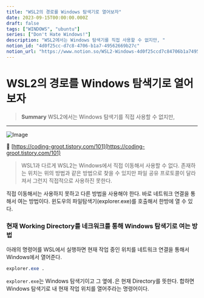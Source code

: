 ```yaml
---
title: "WSL2의 경로를 Windows 탐색기로 열어보자"
date: 2023-09-15T00:00:00.000Z
draft: false
tags: ["WINDOWS", "ubuntu"]
series: ["Don't Hate Windows!"]
description: "WSL2에서는 Windows 탐색기를 직접 사용할 수 없지만, "
notion_id: "4d0f25cc-d7c8-4706-b1a7-49562669b27c"
notion_url: "https://www.notion.so/WSL2-Windows-4d0f25ccd7c84706b1a749562669b27c"
---
```


# WSL2의 경로를 Windows 탐색기로 열어보자

> **Summary**
> WSL2에서는 Windows 탐색기를 직접 사용할 수 없지만, 

---

![Image](https://prod-files-secure.s3.us-west-2.amazonaws.com/09ccd4d5-876c-4bba-bbdf-cc77a0a11257/f01f2d3b-078b-4f40-bed7-3a8c010cffbc/Untitled.png?X-Amz-Algorithm=AWS4-HMAC-SHA256&X-Amz-Content-Sha256=UNSIGNED-PAYLOAD&X-Amz-Credential=ASIAZI2LB4667AROSSPJ%2F20250724%2Fus-west-2%2Fs3%2Faws4_request&X-Amz-Date=20250724T115927Z&X-Amz-Expires=3600&X-Amz-Security-Token=IQoJb3JpZ2luX2VjEAQaCXVzLXdlc3QtMiJIMEYCIQCnfydVanB8UvPXlo57isUMCO7SwAQUo1hH9FWvDMvGgAIhAIyxcilhtIJHobrrbgN2yJtG3fa7hzt9jSFCPamg3OvdKv8DCC0QABoMNjM3NDIzMTgzODA1IgyoTehkkdcn3WIWTxsq3ANYxPyud9tOBRJMYcBla6ef4zuwS6VFBs1vv8nh5Y%2BM8JMkaqon3Xp58uj9zKedWA8RNylg7mUHIUpbOSWIuBMdjZTH67F28afRcZgb7v22b%2Bhk%2B2akQF%2FfotsjzSflfbUpJzI%2BS%2Bj9Z8INj%2F2cMfr%2Bp1lQg9Uc1rLLwnu6FXcJcI0kEU1V8wzkAnM8j2ml7ZoPxQfAkAKw5ymkucMh8ubLnFqYunzTfZOPhjWl9SdvCerHTltj5TbPPuz5P2xv%2B5exIsBVwklLR3UdqHseRW8L79%2ByMPGOY%2FZ9UKigbtCVRz7nLr0Zv%2BZ3c%2BUad8shlnllHZKWR0TXJQDqLtrHYAnHvh6xsdlpt%2BkF%2BGL2VfIchfyhT%2BKHE4PtF%2BcCDSDJb4y0CqABZDB4qPFY17ANGXtvn1wmxcd9OC%2Bx602ZatMVnWe%2FpQcRk00rBkKyUlTQk3jUSElBAcQQSeYPQBwhqKEnqSLszzWNA5V5yWAWWrv7qyXiM2pjRk%2BRQ5uKB2jNw2tsBesLlwxVMUAD6ju6nUlZlpfivppEDwSRvhOm1Wfps9siREUFQRDVw0lu3v2Ad%2B7dOgQHotMWQ1r8bhmIl%2BAGJ6hmFu%2BXwvETlx4L41eR5HM8cNwoUoQurPOr6TDov4jEBjqkAU%2FndAH%2Bkl9onyFj36XAkdh0XmC8iDAtKjZHHHn7u0OMm%2FsCFmGNa4CqycC0VqBdhCSbQnyrVpf%2BV6%2F9tCRzbvytxYeFt4BzHFpO3ICx65VxjzKi%2FOBZmrJq%2FTkoeRyIPO4B8VObYzjm%2FGaIkAj1hhxdU15uNjWOOo45duJ5tVXy4a4nn8qgGGaXvxO9Rmo%2BcyQ1crilB%2BOvocfCHgQ7kBy2Drgf&X-Amz-Signature=f1c4c31200fcceffd4ce06781e58f1f8629f3a3be49d135ee993e4e02cf2f43e&X-Amz-SignedHeaders=host&x-amz-checksum-mode=ENABLED&x-id=GetObject)

🔗 [https://coding-groot.tistory.com/101](https://coding-groot.tistory.com/101)


> WSL1과 다르게 WSL2는 Windows에서 직접 이동해서 사용할 수 없다. 존재하는 위치는 위의 방법과 같은 방법으로 찾을 수 있지만 파일 공유 프로토콜이 달라져서 그런지 직접적으로 사용하진 못한다.

직접 이동해서는 사용하지 못하고 다른 방법을 사용해야 한다. 바로 네트워크 연결을 통해서 여는 방법이다. 윈도우의 파일탐색기(explorer.exe)를 호출해서 한방에 열 수 있다.

### **현재 Working Directory를 네크워크를 통해 Windows 탐색기로 여는 방법**

아래의 명령어를 WSL에서 실행하면 현재 작업 중인 위치를 네트워크 연결을 통해서 Windows에서 열어준다.

```css
explorer.exe .
```

`explorer.exe`는 Windows 탐색기이고 그 옆에`.`은 현재 Directory를 뜻한다. 합하면 Windows 탐색기로 내 현재 작업 위치를 열어주라는 명령어이다.


